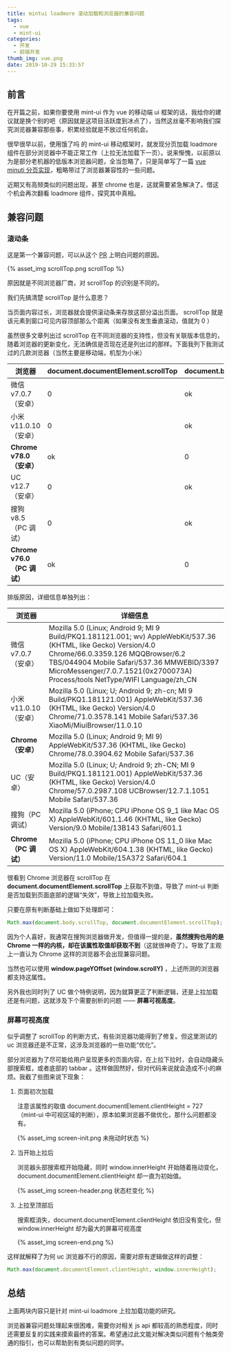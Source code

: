 ```yaml
---
title: mintui loadmore 滚动加载和浏览器的兼容问题
tags:
  - vue
  - mint-ui
categories:
  - 开发
  - 前端开发
thumb_img: vue.png
date: 2019-10-29 15:33:57
---
```



## 前言

在开篇之前，如果你要使用 mint-ui 作为 vue 的移动端 ui 框架的话，我给你的建议就是换个别的吧（原因就是这项目活跃度到冰点了），当然这丝毫不影响我们探究浏览器兼容那些事，积累经验就是不放过任何机会。

很早很早以前，使用饿了吗 的 mint-ui 移动框架时，就发现分页加载 loadmore 组件在部分浏览器中不能正常工作（上拉无法加载下一页）。说来惭愧，以前原以为是部分老机器的低版本浏览器问题，全当忽略了，只是简单写了一篇 [vue minuti 分页实现](https://eminoda.github.io/2018/09/04/vue-mintui-page/)，粗略带过了浏览器兼容性的一些问题。

近期又有高频类似的问题出现，甚至 chrome 也是，这就需要紧急解决了。借这个机会再次翻看 loadmore 组件，探究其中真相。

## 兼容问题

### 滚动条

这是第一个兼容问题，可以从这个 [PR](https://github.com/ElemeFE/mint-ui/commit/e7e6f0b1acc766e009dfa670e8a2adc091dc2a68) 上明白问题的原因。

{% asset_img scrollTop.png scrollTop %}

原因就是不同浏览器厂商，对 scrollTop 的识别是不同的。

我们先搞清楚 scrollTop 是什么意思？

当页面内容过长，浏览器就会提供滚动条来存放这部分溢出页面。 scrollTop 就是该元素到窗口可见内容顶部那么个距离（如果没有发生垂直滚动，值就为 0 ）

虽然很多文章列出过 scrollTop 在不同浏览器的支持性，但没有关联版本信息的，随着浏览器的更新变化，无法确信是否现在还是列出过的那样。下面我列下我测试过的几款浏览器（当然主要是移动端，机型为小米）

| 浏览器                      | document.documentElement.scrollTop | document.body.scrollTop |
| --------------------------- | ---------------------------------- | ----------------------- |
| 微信 v7.0.7 （安卓）        | 0                                  | ok                      |
| 小米 v11.0.10（安卓）       | 0                                  | ok                      |
| **Chrome v78.0（安卓）**    | ok                                 | 0                       |
| UC v12.7（安卓）            | 0                                  | ok                      |
| 搜狗 v8.5（PC 调试）        | 0                                  | ok                      |
| **Chrome v76.0（PC 调试）** | ok                                 | 0                       |

排版原因，详细信息单独列出：

| 浏览器                | 详细信息                                                                                                                                                                                                                                                                           |
| --------------------- | ---------------------------------------------------------------------------------------------------------------------------------------------------------------------------------------------------------------------------------------------------------------------------------- |
| 微信 v7.0.7 （安卓）  | Mozilla 5.0 (Linux; Android 9; MI 9 Build/PKQ1.181121.001; wv) AppleWebKit/537.36 (KHTML, like Gecko) Version/4.0 Chrome/66.0.3359.126 MQQBrowser/6.2 TBS/044904 Mobile Safari/537.36 MMWEBID/3397 MicroMessenger/7.0.7.1521(0x2700073A) Process/tools NetType/WIFI Language/zh_CN |
| 小米 v11.0.10（安卓） | Mozilla 5.0 (Linux; U; Android 9; zh-cn; MI 9 Build/PKQ1.181121.001) AppleWebKit/537.36 (KHTML, like Gecko) Version/4.0 Chrome/71.0.3578.141 Mobile Safari/537.36 XiaoMi/MiuiBrowser/11.0.10                                                                                       |
| **Chrome（安卓）**    | Mozilla 5.0 (Linux; Android 9; MI 9) AppleWebKit/537.36 (KHTML, like Gecko) Chrome/78.0.3904.62 Mobile Safari/537.36                                                                                                                                                               |
| UC（安卓）            | Mozilla 5.0 (Linux; U; Android 9; zh-CN; MI 9 Build/PKQ1.181121.001) AppleWebKit/537.36 (KHTML, like Gecko) Version/4.0 Chrome/57.0.2987.108 UCBrowser/12.7.1.1051 Mobile Safari/537.36                                                                                            |
| 搜狗（PC 调试）       | Mozilla 5.0 (iPhone; CPU iPhone OS 9_1 like Mac OS X) AppleWebKit/601.1.46 (KHTML, like Gecko) Version/9.0 Mobile/13B143 Safari/601.1                                                                                                                                              |
| **Chrome（PC 调试）** | Mozilla 5.0 (iPhone; CPU iPhone OS 11_0 like Mac OS X) AppleWebKit/604.1.38 (KHTML, like Gecko) Version/11.0 Mobile/15A372 Safari/604.1                                                                                                                                            |

很看到 Chrome 浏览器在 scrollTop 在 **document.documentElement.scrollTop** 上获取不到值，导致了 mint-ui 判断是否加载到页面底部的逻辑“失效”，导致上拉加载失败。

只要在原有判断基础上做如下处理即可：

```js
Math.max(document.body.scrollTop, document.documentElement.scrollTop);
```

因为个人喜好，我通常在搜狗浏览器做开发，但值得一提的是，**虽然搜狗也用的是 Chrome 一样的内核，却在该属性取值却获取不到**（这就很神奇了）。导致了主观上一直认为 Chrome 这样的浏览器不会出现兼容问题。

当然也可以使用 **window.pageYOffset (window.scrollY)** ，上述所测的浏览器都支持这属性。

另外我也同时列了 UC 做个特例说明，因为就算更正了判断逻辑，还是上拉加载还是有问题，这就涉及下个需要剖析的问题 —— **屏幕可视高度**。

### 屏幕可视高度

似乎调整了 scrollTop 的判断方式，有些浏览器功能得到了修复。但这里测试的 uc 浏览器还是不正常，这涉及浏览器的一些功能“优化”。

部分浏览器为了尽可能给用户呈现更多的页面内容，在上拉下拉时，会自动隐藏头部搜索框，或者底部的 tabbar 。这样做固然好，但对代码来说就会造成不小的麻烦。我截了些图来说下现象：

1. 页面初次加载

   注意该属性的取值 document.documentElement.clientHeight = 727 （mint-ui 中可视区域的判断），原本如果浏览器不做优化，那什么问题都没有。

   {% asset_img screen-init.png 未拖动时状态 %}

2. 当开始上拉后

   浏览器头部搜索框开始隐藏，同时 window.innerHeight 开始随着拖动变化，document.documentElement.clientHeight 却一直为初始值。

   {% asset_img screen-header.png 状态栏变化 %}

3. 上拉至顶部后

   搜索框消失，document.documentElement.clientHeight 依旧没有变化，但 window.innerHeight 却为最大的屏幕可视高度

   {% asset_img screen-end.png %}

这样就解释了为何 uc 浏览器不行的原因，需要对原有逻辑做这样的调整：

```js
Math.max(document.documentElement.clientHeight, window.innerHeight);
```

## 总结

上面两块内容只是针对 mint-ui loadmore 上拉加载功能的研究。

浏览器兼容问题处理起来很困难，需要你对相关 js api 都较高的熟悉程度，同时还需要反复的实践来摸索最终的答案。希望通过此文能对解决类似问题有个触类旁通的指引，也可以帮助到有类似问题的同学。

